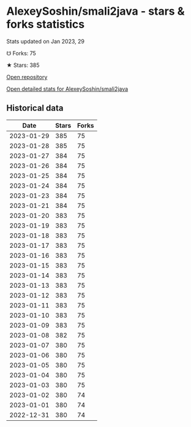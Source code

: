 # AlexeySoshin/smali2java - stars & forks statistics

Stats updated on Jan 2023, 29

☋ Forks: 75

★ Stars: 385

[Open repository](https://github.com/AlexeySoshin/smali2java)

[Open detailed stats for AlexeySoshin/smali2java](https://reviewgithub.com/rep/AlexeySoshin/smali2java)

## Historical data
| Date | Stars | Forks |
|------|-------|-------|
| 2023-01-29 | 385 | 75 | 
| 2023-01-28 | 385 | 75 | 
| 2023-01-27 | 384 | 75 | 
| 2023-01-26 | 384 | 75 | 
| 2023-01-25 | 384 | 75 | 
| 2023-01-24 | 384 | 75 | 
| 2023-01-23 | 384 | 75 | 
| 2023-01-21 | 384 | 75 | 
| 2023-01-20 | 383 | 75 | 
| 2023-01-19 | 383 | 75 | 
| 2023-01-18 | 383 | 75 | 
| 2023-01-17 | 383 | 75 | 
| 2023-01-16 | 383 | 75 | 
| 2023-01-15 | 383 | 75 | 
| 2023-01-14 | 383 | 75 | 
| 2023-01-13 | 383 | 75 | 
| 2023-01-12 | 383 | 75 | 
| 2023-01-11 | 383 | 75 | 
| 2023-01-10 | 383 | 75 | 
| 2023-01-09 | 383 | 75 | 
| 2023-01-08 | 382 | 75 | 
| 2023-01-07 | 380 | 75 | 
| 2023-01-06 | 380 | 75 | 
| 2023-01-05 | 380 | 75 | 
| 2023-01-04 | 380 | 75 | 
| 2023-01-03 | 380 | 75 | 
| 2023-01-02 | 380 | 74 | 
| 2023-01-01 | 380 | 74 | 
| 2022-12-31 | 380 | 74 | 

